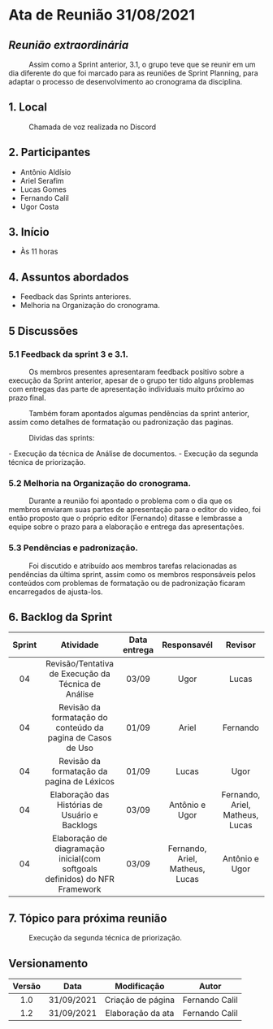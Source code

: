 
# Ata de Reunião 31/08/2021

## ***Reunião extraordinária***

<p style="text-indent: 40px; align="justify"> Assim como a Sprint anterior, 3.1, o grupo teve que se reunir em um dia diferente do que foi marcado para as reuniões de Sprint Planning, para adaptar o processo de desenvolvimento ao cronograma da disciplina.</p>

## 1. Local
<p style="text-indent: 40px; align="justify"> Chamada de voz realizada no Discord </p>

## 2. Participantes
- Antônio Aldísio
- Ariel Serafim 
- Lucas Gomes
- Fernando Calil
- Ugor Costa


## 3. Início
- Às 11 horas

## 4. Assuntos abordados
- Feedback das Sprints anteriores.
- Melhoria na Organização do cronograma.

## 5 Discussões

### 5.1 Feedback da sprint 3 e 3.1.
<p style="text-indent: 40px; align="justify"> Os membros presentes apresentaram feedback positivo sobre a execução da Sprint anterior, apesar de o grupo ter tido alguns problemas com entregas das parte de apresentação individuais muito próximo ao prazo final.</p>
<p style="text-indent: 40px; align="justify"> Também foram apontados algumas pendências da sprint anterior, assim como detalhes de formatação ou padronização das paginas.</p>


<p style="text-indent: 40px; align="justify"> Dividas das sprints: </p>
- Execução da técnica de Análise de documentos.
- Execução da segunda técnica de priorização.


### 5.2 Melhoria na Organização do cronograma.
<p style="text-indent: 40px; align="justify"> Durante a reunião foi apontado o problema com o dia que os membros enviaram suas partes de apresentação para o editor do video, foi então proposto que o próprio editor (Fernando) ditasse e lembrasse a equipe sobre o prazo para a elaboração e entrega das apresentações.</p>  


### 5.3 Pendências e padronização.
<p style="text-indent: 40px; align="justify"> Foi discutido e atribuído aos membros tarefas relacionadas as pendências da última sprint, assim como os membros responsáveis pelos conteúdos com problemas de formatação ou de padronização ficaram encarregados de ajusta-los. </p>


## 6. Backlog da Sprint

<center>

| Sprint | Atividade | Data entrega | Responsavél | Revisor |
|:--:|:--:|:--:|:--:|:--:|
| 04 | Revisão/Tentativa de Execução da Técnica de Análise | 03/09 | Ugor | Lucas |
| 04 | Revisão da formatação do conteúdo da pagina de Casos de Uso | 01/09 | Ariel | Fernando |
| 04 | Revisão da formatação da pagina de Léxicos | 01/09 | Lucas | Ugor |
| 04 | Elaboração das Histórias de Usuário e Backlogs | 03/09 | Antônio e Ugor | Fernando, Ariel, Matheus, Lucas |
| 04 | Elaboração de diagramação inicial(com softgoals definidos) do NFR Framework | 03/09 | Fernando, Ariel, Matheus, Lucas | Antônio e Ugor |

</center>


## 7. Tópico para próxima reunião

<p style="text-indent: 40px; align="justify"> Execução da segunda técnica de priorização. </p>


## Versionamento
<center>

| Versão | Data | Modificação | Autor |
|:--:|:--:|:--:|:--:|
| 1.0  | 31/09/2021 | Criação de página | Fernando Calil |
| 1.2  | 31/09/2021 | Elaboração da ata | Fernando Calil |

</center>